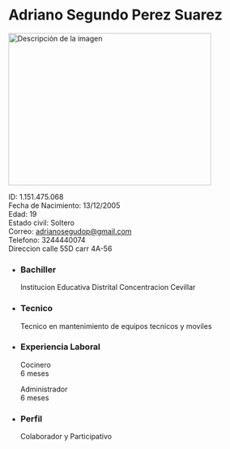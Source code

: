 # Adriano Segundo Perez Suarez
<img src="https://wallpapers.com/images/featured/fotos-de-perfil-xj8jigxkai9jag4g.jpg" alt="Descripción de la imagen" width="400" height="300">

ID: 1.151.475.068     
Fecha de Nacimiento: 13/12/2005     
Edad: 19     
Estado civil: Soltero     
Correo: adrianosegudop@gmail.com       
Telefono: 3244440074      
Direccion calle 55D carr 4A-56

* ### Bachiller      
    
    Institucion Educativa Distrital Concentracion Cevillar    

* ### Tecnico     

    Tecnico en mantenimiento de equipos tecnicos y moviles    


* ### Experiencia Laboral    

    Cocinero      
    6 meses     

    Administrador     
    6 meses      

* ### Perfil           

    Colaborador y Participativo        